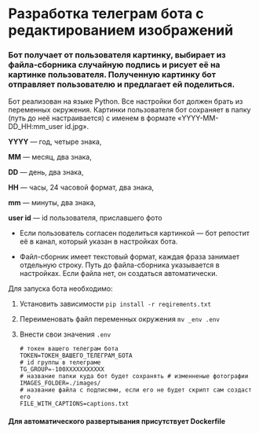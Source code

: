 # Разработка телеграм бота с редактированием изображений
### Бот получает от пользователя картинку, выбирает из файла-сборника случайную подпись и рисует её на картинке пользователя. Полученную картинку бот отправляет пользователю и предлагает ей поделиться.

Бот реализован на языке Python.
Все настройки бот должен брать из переменных окружения.
Картинки пользователя бот сохраняет в папку (путь до неё настраивается) с именем в формате «YYYY-MM-DD_HH:mm_user id.jpg».

__YYYY__ — год, четыре знака,

__MM__ — месяц, два знака,

__DD__ — день, два знака,

__HH__ — часы, 24 часовой формат, два знака,

__mm__ — минуты, два знака,

__user id__ — id пользователя, приславшего фото

* Если пользователь согласен поделиться картинкой — бот репостит её в канал, который указан в настройках бота.
 
* Файл-сборник имеет текстовый формат, каждая фраза занимает отдельную строку. Путь до файла-сборника указывается в настройках. Если файла нет, он создаться автоматически.

Для запуска бота необходимо:

1. Установить зависимости
    ```pip install -r reqirements.txt```

2. Переименовать файл переменных окружения
   ```mv _env .env```

3. Внести свои значения `.env`
   ```
   # токен вашего телеграм бота
   TOKEN=ТОКЕН_ВАШЕГО_ТЕЛЕГРАМ_БОТА
   # id группы в телеграме
   TG_GROUP=-100ХХХХХХХХХХХ 
   # название папки куда бот будет сохранять # изменненые фотографии
   IMAGES_FOLDER=./images/  
   # название файла с подписями, если его не будет скрипт сам создаст его                           
   FILE_WITH_CAPTIONS=captions.txt 
   ```

#### Для автоматического развертывания присутствует Dockerfile
